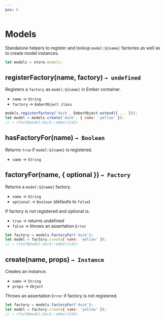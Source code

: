 ```yaml
---
pos: 6
---
```


# Models

Standalone helpers to register and lookup `model:${name}` factories as well as to create model instances.

``` javascript
let models = store.models;
```

## registerFactory(name, factory) `→ undefined`

Registers a `factory` as `model:${name}` in Ember container.

* `name` → `String`
* `factory` → `EmberObject class`

``` javascript
models.registerFactory('duck', EmberObject.extend({ ... }));
let model = models.create('duck', { name: 'yellow' });
// → <foof@model:duck::ember1142>
```

## hasFactoryFor(name) `→ Boolean`

Returns `true` if `model:${name}` is registered.

* `name` → `String`

## factoryFor(name, { optional }) `→ Factory`

Returns a `model:${name}` factory.

* `name` → `String`
* `optional` → `Boolean` (defaults to `false`)

If factory is not registered and optional is:

* `true` → returns undefined
* `false` → throws an assertation `Error`

``` javascript
let factory = models.FactoryFor('duck');
let model = factory.create{ name: 'yellow' });
// → <foof@model:duck::ember1142>
```

## create(name, props) `→ Instance`

Creates an instance.

* `name` → `String`
* `props` → `Object`

Throws an assertation `Error` if factory is not registered.

``` javascript
let factory = models.factoryFor('duck');
let model = factory.create{ name: 'yellow' });
// → <foof@model:duck::ember1142>
```
